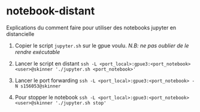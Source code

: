 # notebook-distant
Explications du comment faire pour utiliser des notebooks jupyter en distancielle

1. Copier le script `jupyter.sh` sur le gpue voulu. *N.B: ne pas oublier de le rendre exécutable*

2. Lancer le script en distant `ssh -L <port_local>:gpue3:<port_notebook> <user>@skinner './jupyter.sh <port_notebook>'`

3. Lancer le port forwarding `ssh -L <port_local>:gpue3:<port_notebook> -N s156053@skinner`

4. Pour stopper le notebook `ssh -L <port_local>:gpue3:<port_notebook> <user>@skinner './jupyter.sh stop'`
